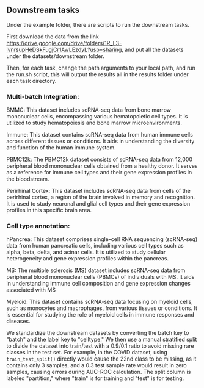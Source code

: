 ## Downstream tasks

Under the example folder, there are scripts to run the downstream tasks.

First download the data from the link https://drive.google.com/drive/folders/1R_L3-ivnrsupHeDSkFugjCr1AwLEzdyL?usp=sharing, and put all the datasets under the datasets/downstream folder.

Then, for each task, change the path arguments to your local path, and run the run.sh script, this will output the results all in the results folder under each task directory.



### Multi-batch Integration:

BMMC: This dataset includes scRNA-seq data from bone marrow mononuclear cells, encompassing various hematopoietic cell types. It is utilized to study hematopoiesis and bone marrow microenvironments.


Immune: This dataset contains scRNA-seq data from human immune cells across different tissues or conditions. It aids in understanding the diversity and function of the human immune system.


PBMC12k: The PBMC12k dataset consists of scRNA-seq data from 12,000 peripheral blood mononuclear cells obtained from a healthy donor. It serves as a reference for immune cell types and their gene expression profiles in the bloodstream.

Perirhinal Cortex: This dataset includes scRNA-seq data from cells of the perirhinal cortex, a region of the brain involved in memory and recognition. It is used to study neuronal and glial cell types and their gene expression profiles in this specific
brain area.

### Cell type annotation:

hPancrea: This dataset comprises single-cell RNA sequencing (scRNA-seq) data from human pancreatic cells, including various cell types such as alpha, beta, delta, and acinar cells. It is utilized to study cellular heterogeneity and gene expression
profiles within the pancreas.

MS: The multiple sclerosis (MS) dataset includes scRNA-seq data from peripheral blood mononuclear cells (PBMCs) of individuals with MS. It aids in understanding immune cell composition and gene expression changes associated with MS

Myeloid: This dataset contains scRNA-seq data focusing on myeloid cells, such as monocytes and macrophages, from various tissues or conditions. It is essential for studying the role of myeloid cells in immune responses and diseases.


We standardize the downstream datasets by converting the batch key to "batch" and the label key to "celltype." We then use a manual stratified split to divide the dataset into train/test with a 0.9/0.1 ratio to avoid missing rare classes in the test set. For example, in the COVID dataset, using `train_test_split()` directly would cause the 22nd class to be missing, as it contains only 3 samples, and a 0.3 test sample rate would result in zero samples, causing errors during AUC-ROC calculation. The split column is labeled "partition," where "train" is for training and "test" is for testing. 

